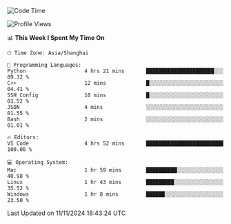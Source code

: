 <!--START_SECTION:waka-->
![Code Time](http://img.shields.io/badge/Code%20Time-517%20hrs%2027%20mins-blue)

![Profile Views](http://img.shields.io/badge/Profile%20Views-1-blue)

📊 **This Week I Spent My Time On** 

```text
🕑︎ Time Zone: Asia/Shanghai

💬 Programming Languages: 
Python                   4 hrs 21 mins       ██████████████████████░░░   89.32 % 
C++                      12 mins             █░░░░░░░░░░░░░░░░░░░░░░░░   04.41 % 
SSH Config               10 mins             █░░░░░░░░░░░░░░░░░░░░░░░░   03.52 % 
JSON                     4 mins              ░░░░░░░░░░░░░░░░░░░░░░░░░   01.55 % 
Bash                     2 mins              ░░░░░░░░░░░░░░░░░░░░░░░░░   01.01 % 

🔥 Editors: 
VS Code                  4 hrs 52 mins       █████████████████████████   100.00 % 

💻 Operating System: 
Mac                      1 hr 59 mins        ██████████░░░░░░░░░░░░░░░   40.98 % 
Linux                    1 hr 43 mins        █████████░░░░░░░░░░░░░░░░   35.52 % 
Windows                  1 hr 8 mins         ██████░░░░░░░░░░░░░░░░░░░   23.50 % 
```


 Last Updated on 11/11/2024 18:43:24 UTC
<!--END_SECTION:waka-->
